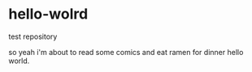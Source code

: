 # hello-wolrd
test repository

so yeah i'm about to read some comics and eat ramen for dinner 
hello world. 
